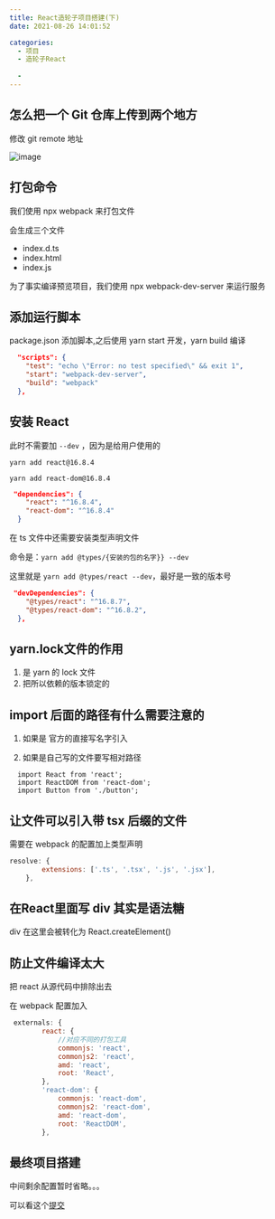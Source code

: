 ```yaml
---
title: React造轮子项目搭建(下)
date: 2021-08-26 14:01:52

categories:
  - 项目
  - 造轮子React
 
  - 
---
```

## 怎么把一个 Git 仓库上传到两个地方

修改 git remote 地址

![image](https://cdn.jsdelivr.net/gh/botshen/cdn@master/20210813/image.4r0a45l1w1s0.png)

## 打包命令

我们使用 npx webpack 来打包文件

会生成三个文件

- index.d.ts
- index.html
- index.js

为了事实编译预览项目，我们使用 npx webpack-dev-server 来运行服务

## 添加运行脚本

package.json 添加脚本,之后使用 yarn start 开发，yarn build 编译

```json
  "scripts": {
    "test": "echo \"Error: no test specified\" && exit 1",
    "start": "webpack-dev-server",
    "build": "webpack"
  },
```

## 安装 React

此时不需要加 `--dev` ，因为是给用户使用的

`yarn add react@16.8.4`

`yarn add react-dom@16.8.4`

```json
 "dependencies": {
    "react": "^16.8.4",
    "react-dom": "^16.8.4"
  }
```

在 ts 文件中还需要安装类型声明文件

命令是：``yarn add @types/{安装的包的名字}} --dev``

这里就是 `yarn add @types/react --dev`，最好是一致的版本号

```json
 "devDependencies": {
    "@types/react": "^16.8.7",
    "@types/react-dom": "^16.8.2",
  },
```

## yarn.lock文件的作用

1. 是 yarn 的 lock 文件
2. 把所以依赖的版本锁定的

## import 后面的路径有什么需要注意的

1. 如果是 官方的直接写名字引入

2. 如果是自己写的文件要写相对路径

 ```tsx
   import React from 'react';
   import ReactDOM from 'react-dom';
   import Button from './button';
 ```

## 让文件可以引入带 tsx 后缀的文件

需要在 webpack 的配置加上类型声明

```js
resolve: {
        extensions: ['.ts', '.tsx', '.js', '.jsx'],
    },
```

## 在React里面写 div 其实是语法糖

div 在这里会被转化为 React.createElement()

## 防止文件编译太大

把 react 从源代码中排除出去

在 webpack 配置加入

```js
 externals: {
        react: {
            //对应不同的打包工具	
            commonjs: 'react',
            commonjs2: 'react',
            amd: 'react',
            root: 'React',
        },
        'react-dom': {
            commonjs: 'react-dom',
            commonjs2: 'react-dom',
            amd: 'react-dom',
            root: 'ReactDOM',
        },
```

## 最终项目搭建

中间剩余配置暂时省略。。。

可以看这个[提交](https://github.com/botshen/XIN-UI-2/tree/8496c)

